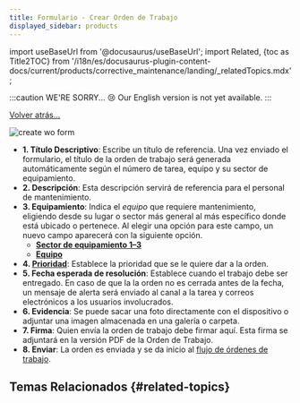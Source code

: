 ```yaml
---
title: Formulario - Crear Orden de Trabajo
displayed_sidebar: products
---
```


import useBaseUrl from '@docusaurus/useBaseUrl'; 
import Related, {toc as Title2TOC} from '/i18n/es/docusaurus-plugin-content-docs/current/products/corrective_maintenance/landing/_relatedTopics.mdx'; 

:::caution WE'RE SORRY... 😢
Our English version is not yet available.
:::

[Volver atrás...](/docs/products/corrective_maintenance/actions/wo_create)

<div className="container">
<div className="row">
<div className="col col--6">

<div className="img_sizing_narrow">

![create wo form](/img/productos_es/products_form_create_wo_cm.png)

</div>
</div>

<div className="col col--6">

- **<span className="badge badge--danger">1.</span> Título Descriptivo**: Escribe un título de referencia. Una vez enviado el formulario, el título de la orden de trabajo será generada automáticamente según el número de tarea, equipo y su sector de equipamiento.
- **<span className="badge badge--danger">2.</span> Descripción**: Esta descripción servirá de referencia para el personal de mantenimiento.
- **<span className="badge badge--danger">3.</span> Equipamiento**: Indica el _equipo_ que requiere mantenimiento, eligiendo desde su lugar o sector más general al más específico donde está ubicado o pertenece. Al elegir una opción para este campo, un nuevo campo aparecerá con la siguiente opción.
  - **[Sector de equipamiento 1–3](/docs/products/corrective_maintenance/master_data/equipment_sector)**
  - **[Equipo](/docs/products/corrective_maintenance/master_data/equipment)**
- **<span className="badge badge--danger">4.</span> [Prioridad](/docs/products/corrective_maintenance/master_data/failure_priority)**: Establece la prioridad que se le quiere dar a la orden.
- **<span className="badge badge--danger">5.</span> Fecha esperada de resolución**: Establece cuando el trabajo debe ser entregado. En caso de que la la orden no es cerrada antes de la fecha, un mensaje de alerta será enviado al canal a la tarea y correos electrónicos a los usuarios involucrados. 
- **<span className="badge badge--danger">6.</span> Evidencia**: Se puede sacar una foto directamente con el dispositivo o adjuntar una imagen almacenada en una galería o carpeta.
- **<span className="badge badge--danger">7.</span> Firma**: Quien envía la orden de trabajo debe firmar aquí. Esta firma se adjuntará en la versión PDF de la Orden de Trabajo.
- **<span className="badge badge--danger">8.</span> Enviar**: La orden es enviada y se da inicio al [flujo de órdenes de trabajo](/docs/products/workflows/work_orders/related-product/wo/workflow).


</div>

</div>
</div>

## Temas Relacionados {#related-topics}

<Related/>


